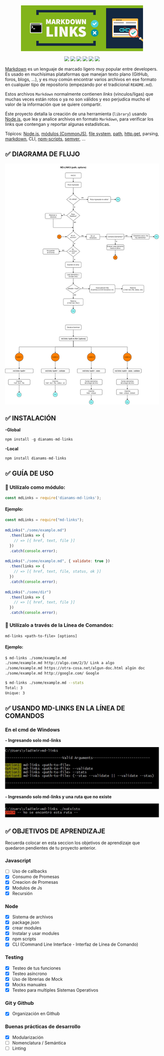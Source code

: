 
<p align="center">
  <img src="./img_readme/md-links1.png">
</p>


<p align="center">
  <img src="https://img.shields.io/github/issues/DianaMS/LIM012-fe-md-links">
  <img src="https://img.shields.io/badge/test--coverage-100%25-green">
  <img src="https://img.shields.io/badge/license-MIT-blue">
  <img src="https://img.shields.io/badge/npm-v1.0.4-ff1567">
  <img src="https://img.shields.io/badge/dependencies-3-ff6347">
  <img src="https://img.shields.io/badge/Unpacked%20Size-200%20kB-ff3815">
  

</p>


[Markdown](https://es.wikipedia.org/wiki/Markdown) es un lenguaje de marcado
ligero muy popular entre developers. Es usado en muchísimas plataformas que
manejan texto plano (GitHub, foros, blogs, ...), y es muy común
encontrar varios archivos en ese formato en cualquier tipo de repositorio
(empezando por el tradicional `README.md`).

Estos archivos `Markdown` normalmente contienen _links_ (vínculos/ligas) que
muchas veces están rotos o ya no son válidos y eso perjudica mucho el valor de
la información que se quiere compartir.

Éste proyecto detalla la creación de una herramienta (`library`) usando [Node.js](https://nodejs.org/),
que lea y analice archivos en formato `Markdown`, para verificar los links que 
contengan y reportar algunas estadísticas.

Tópicos: [Node.js](https://nodejs.org/en/),
[módulos (CommonJS)](https://nodejs.org/docs/latest-v0.10.x/api/modules.html),
[file system](https://nodejs.org/api/fs.html),
[path](https://nodejs.org/api/path.html),
[http.get](https://nodejs.org/api/http.html#http_http_get_options_callback),
parsing,
[markdown](https://daringfireball.net/projects/markdown/syntax), CLI,
[npm-scripts](https://docs.npmjs.com/misc/scripts),
[semver](https://semver.org/), ...


## :white_check_mark: DIAGRAMA DE FLUJO

<p align="center">
  <img src="./img_readme/diagramaFlujo.png">
</p>

## :white_check_mark: INSTALACIÓN

**-Global**
```js
npm install -g dianams-md-links
```

**-Local**
```js
npm install dianams-md-links
```

## :white_check_mark: GUÍA DE USO

### :large_blue_circle: Utilízalo como módulo:

```js
const mdLinks = require('dianams-md-links');
```
#### Ejemplo:

```js
const mdLinks = require("md-links");

mdLinks("./some/example.md")
  .then(links => {
    // => [{ href, text, file }]
  })
  .catch(console.error);

mdLinks("./some/example.md", { validate: true })
  .then(links => {
    // => [{ href, text, file, status, ok }]
  })
  .catch(console.error);

mdLinks("./some/dir")
  .then(links => {
    // => [{ href, text, file }]
  })
  .catch(console.error);
```

### :large_blue_circle: Utilízalo a través de la Línea de Comandos:

`md-links <path-to-file> [options]`

#### Ejemplo:

```sh
$ md-links ./some/example.md
./some/example.md http://algo.com/2/3/ Link a algo
./some/example.md https://otra-cosa.net/algun-doc.html algún doc
./some/example.md http://google.com/ Google
```

```sh
$ md-links ./some/example.md --stats
Total: 3
Unique: 3
```

## :white_check_mark: USANDO MD-LINKS EN LA LÍNEA DE COMANDOS

### En el cmd de Windows

**- Ingresando solo md-links**

<p align="center">
  <img src="./img_readme/cli1.JPG">
</p>

**- Ingresando solo md-links y una ruta que no existe**

<p align="center">
  <img src="./img_readme/cli2.JPG">
</p>


## :white_check_mark: OBJETIVOS DE APRENDIZAJE

Recuerda colocar en esta seccion los objetivos de aprendizaje que quedaron 
pendientes de tu proyecto anterior.

### Javascript
- [ ] Uso de callbacks
- [x] Consumo de Promesas
- [x] Creacion de Promesas
- [x] Modulos de Js
- [x] Recursión

### Node
- [x] Sistema de archivos
- [x] package.json
- [x] crear modules
- [x] Instalar y usar modules
- [x] npm scripts
- [x] CLI (Command Line Interface - Interfaz de Línea de Comando)

### Testing
- [x] Testeo de tus funciones
- [x] Testeo asíncrono
- [x] Uso de librerias de Mock
- [x] Mocks manuales
- [x] Testeo para multiples Sistemas Operativos

### Git y Github
- [x] Organización en Github

### Buenas prácticas de desarrollo
- [x] Modularización
- [ ] Nomenclatura / Semántica
- [ ] Linting
